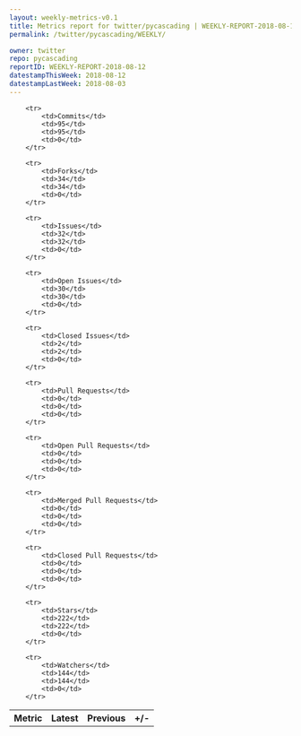 ```yaml
---
layout: weekly-metrics-v0.1
title: Metrics report for twitter/pycascading | WEEKLY-REPORT-2018-08-12
permalink: /twitter/pycascading/WEEKLY/

owner: twitter
repo: pycascading
reportID: WEEKLY-REPORT-2018-08-12
datestampThisWeek: 2018-08-12
datestampLastWeek: 2018-08-03
---
```




<table style="width: 100%;">
    <tr>
        <th>Metric</th>
        <th>Latest</th>
        <th>Previous</th>
        <th>+/-</th>
    </tr>

        <tr>
            <td>Commits</td>
            <td>95</td>
            <td>95</td>
            <td>0</td>
        </tr>
        
        <tr>
            <td>Forks</td>
            <td>34</td>
            <td>34</td>
            <td>0</td>
        </tr>
        
        <tr>
            <td>Issues</td>
            <td>32</td>
            <td>32</td>
            <td>0</td>
        </tr>
        
        <tr>
            <td>Open Issues</td>
            <td>30</td>
            <td>30</td>
            <td>0</td>
        </tr>
        
        <tr>
            <td>Closed Issues</td>
            <td>2</td>
            <td>2</td>
            <td>0</td>
        </tr>
        
        <tr>
            <td>Pull Requests</td>
            <td>0</td>
            <td>0</td>
            <td>0</td>
        </tr>
        
        <tr>
            <td>Open Pull Requests</td>
            <td>0</td>
            <td>0</td>
            <td>0</td>
        </tr>
        
        <tr>
            <td>Merged Pull Requests</td>
            <td>0</td>
            <td>0</td>
            <td>0</td>
        </tr>
        
        <tr>
            <td>Closed Pull Requests</td>
            <td>0</td>
            <td>0</td>
            <td>0</td>
        </tr>
        
        <tr>
            <td>Stars</td>
            <td>222</td>
            <td>222</td>
            <td>0</td>
        </tr>
        
        <tr>
            <td>Watchers</td>
            <td>144</td>
            <td>144</td>
            <td>0</td>
        </tr>
        
</table>
